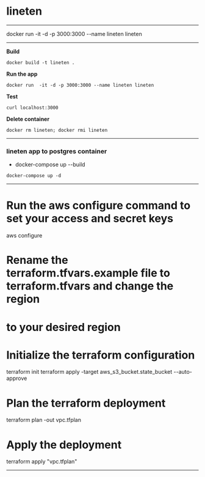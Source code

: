 # __lineten__

***

docker run  -it -d -p 3000:3000 --name lineten lineten 

***
__Build__
```
docker build -t lineten .
```
__Run the app__
```
docker run  -it -d -p 3000:3000 --name lineten lineten
```
__Test__
```
curl localhost:3000
```
__Delete container__
```
docker rm lineten; docker rmi lineten
```

***
### __lineten app to postgres container__

* docker-compose up --build

```
docker-compose up -d
```

***

# Run the aws configure command to set your access and secret keys
aws configure

# Rename the terraform.tfvars.example file to terraform.tfvars and change the region
# to your desired region

# Initialize the terraform configuration
terraform init
terraform apply -target aws_s3_bucket.state_bucket --auto-approve
# Plan the terraform deployment
terraform plan -out vpc.tfplan

# Apply the deployment
terraform apply "vpc.tfplan"


***
